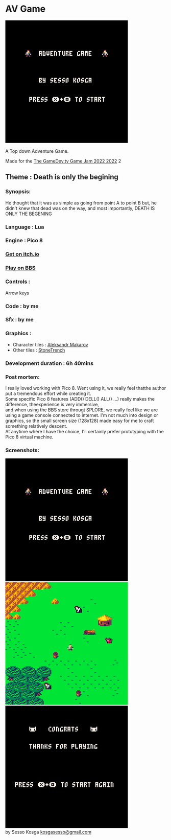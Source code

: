 # AV Game

![Cover](screenshots/playinggif.gif)

A Top down Adventure Game.

Made for the [The GameDev.tv Game Jam 2022 2022](https://itch.io/jam/gamedevtv-jam-2022)
2

## Theme : Death is only the begining

### Synopsis:

He thought that it was as simple as going from point A to point B but, he didn't knew that dead was on the way, and most importantly, DEATH IS ONLY THE BEGENING

### Language : Lua

### Engine : Pico 8

### [Get on itch.io](https://senor16.itch.io/avgame)

### [Play on BBS](https://www.lexaloffle.com/bbs/?tid=47919)

### Controls :

Arrow keys

### Code : by me

### Sfx : by me

### Graphics :

- Character tiles : [Aleksandr Makarov](https://iknowkingrabbit.itch.io/)
- Other tiles : [StoneTrench](https://stonetrench.itch.io/)

### Development duration : 6h 40mins

### Post mortem:

I really loved working with Pico 8. Went using it, we really feel thatthe author put a tremendous effort while creating it.  
Some specific Pico 8 features (ADD() DELL() ALL() ...) really makes the difference, theexperience is very immersive,  
and when using the BBS store througt SPLORE, we really feel like we are using a game console connected to internet.
I'm not much into design or graphics, so the small screen size (128x128) made easy for me to craft something relatively descent.  
At anytime where I have the choice, I'll certainly prefer prototyping with the Pico 8 virtual machine.

### Screenshots:

![Home](screenshots/home.png)
![Play screen](screenshots/playscreen.png)
![Victory](screenshots/victory.png)  
by Sesso Kosga kosgasesso@gmail.com
